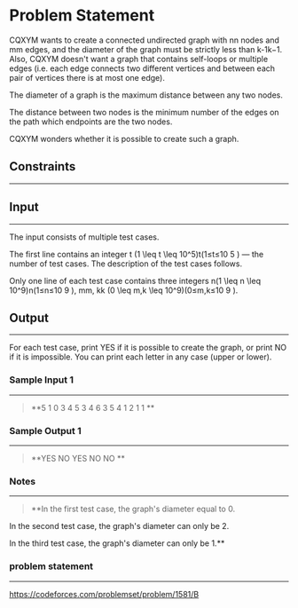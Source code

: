 
# Problem Statement
CQXYM wants to create a connected undirected graph with nn nodes and mm edges, and the diameter of the graph must be strictly less than k-1k−1. Also, CQXYM doesn't want a graph that contains self-loops or multiple edges (i.e. each edge connects two different vertices and between each pair of vertices there is at most one edge).

The diameter of a graph is the maximum distance between any two nodes.

The distance between two nodes is the minimum number of the edges on the path which endpoints are the two nodes.

CQXYM wonders whether it is possible to create such a graph.

## Constraints
---


## Input
----
The input consists of multiple test cases.

The first line contains an integer t (1 \leq t \leq 10^5)t(1≤t≤10
5
) — the number of test cases. The description of the test cases follows.

Only one line of each test case contains three integers n(1 \leq n \leq 10^9)n(1≤n≤10
9
), mm, kk (0 \leq m,k \leq 10^9)(0≤m,k≤10
9
).

## Output
---
For each test case, print YES if it is possible to create the graph, or print NO if it is impossible. You can print each letter in any case (upper or lower).



### Sample Input 1
----
> **5
1 0 3
4 5 3
4 6 3
5 4 1
2 1 1
**

### Sample Output  1
----
> **YES
NO
YES
NO
NO
**
### Notes
----
> **In the first test case, the graph's diameter equal to 0.

In the second test case, the graph's diameter can only be 2.

In the third test case, the graph's diameter can only be 1.**

### problem statement
---
https://codeforces.com/problemset/problem/1581/B